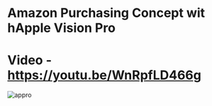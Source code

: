 # Amazon Purchasing Concept wit hApple Vision Pro
# Video - https://youtu.be/WnRpfLD466g
![appro](https://github.com/halfrussian/Immersive-Product-in-Amazon-Apple-Vision-Pro1.0/assets/84690420/45ee3e4c-9dda-4464-ac99-22e257b245bc)
